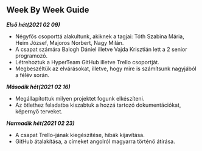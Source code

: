 ## Week By Week Guide

***Első hét(2021 02 09)***

- Négyfős csoporttá alakultunk, akiknek a tagjai: Tóth Szabina Mária, Heim József, Majoros Norbert, Nagy Milán.
- A csapat számára Balogh Dániel illetve Vajda Krisztián lett a 2 senior programozó.
- Létrehoztuk a HyperTeam GitHub illetve Trello csoportját.
- Megbeszéltük az elvárásokat, illetve, hogy mire is számítsunk nagyjából a félév során.

***Második hét(2021 02 16)***

- Megállapítottuk milyen projektet fogunk elkészíteni.
- Az ötlethez feladatba kiszabtuk a hozzá tartozó dokumentációkat, képernyő terveket.

***Harmadik hét(2021 02 23)***

- A csapat Trello-jának kiegészítése, hibák kijavítása.
- GitHub átalakítása, a címeket angolról magyarra történő átírása.

